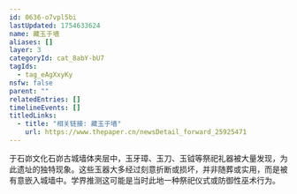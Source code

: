 ```yaml
---
id: 0636-o7vpl5bi
lastUpdated: 1754633624
name: 藏玉于墙
aliases: []
layer: 3
categoryId: cat_8abY-bU7
tagIds:
  - tag_eAgXxyKy
nsfw: false
parent: ""
relatedEntries: []
timelineEvents: []
titledLinks:
  - title: "相关链接: 藏玉于墙"
    url: https://www.thepaper.cn/newsDetail_forward_25925471
---
```


于石峁文化石峁古城墙体夹层中，玉牙璋、玉刀、玉钺等祭祀礼器被大量发现，为此遗址的独特现象。这些玉器大多经过刻意折断或损坏，并非随葬或实用，而是被有意嵌入城墙中。学界推测这可能是当时此地一种祭祀仪式或防御性巫术行为。